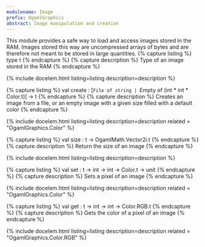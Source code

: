 ```yaml
---
modulename: Image 
prefix: OgamlGraphics
abstract: Image manipulation and creation
---
```



This module provides a safe way to load and access images stored in the RAM.
 Images stored this way are uncompressed arrays of bytes and are therefore
 not meant to be stored in large quantities.
{% capture listing %}
type t
{% endcapture %}
{% capture description %}
Type of an image stored in the RAM
{% endcapture %}

{% include docelem.html listing=listing description=description   %}

{% capture listing %}
val create : [`File of string | `Empty of (int * int * Color.t)] -> t
{% endcapture %}
{% capture description %}
Creates an image from a file, or an empty image with a given size filled with a default color
{% endcapture %}

{% include docelem.html listing=listing description=description  related = "OgamlGraphics.Color" %}

{% capture listing %}
val size : t -> OgamlMath.Vector2i.t
{% endcapture %}
{% capture description %}
Return the size of an image
{% endcapture %}

{% include docelem.html listing=listing description=description   %}

{% capture listing %}
val set : t -> int -> int -> Color.t -> unit
{% endcapture %}
{% capture description %}
Sets a pixel of an image
{% endcapture %}

{% include docelem.html listing=listing description=description  related = "OgamlGraphics.Color" %}

{% capture listing %}
val get : t -> int -> int -> Color.RGB.t
{% endcapture %}
{% capture description %}
Gets the color of a pixel of an image
{% endcapture %}

{% include docelem.html listing=listing description=description  related = "OgamlGraphics.Color.RGB" %}

